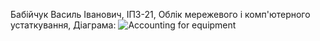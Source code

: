 Бабійчук Василь Іванович, ІПЗ-21,  Облік мережевого і комп'ютерного устаткування, Діаграма:
![Accounting for equipment](https://github.com/Vasil-Babi1/DbBabichykVasil/assets/150590016/7e185cfb-34c5-4929-91c9-dc0c4deea221)
